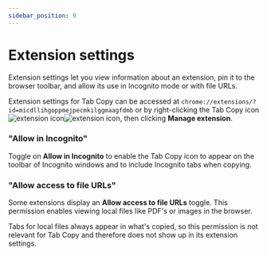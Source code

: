 ```yaml
---
sidebar_position: 9
---
```


# Extension settings

Extension settings let you view information about an extension, pin it to the browser toolbar, and allow its use in Incognito mode or with file URLs.

Extension settings for Tab Copy can be accessed at `chrome://extensions/?id=micdllihgoppmejpecmkilggmaagfdmb` or by right-clicking the Tab Copy icon ![extension icon](/img/logo-outline-black.png#light-mode-only)![extension icon](/img/logo-outline-white.png#dark-mode-only), then clicking **Manage extension**.

### "Allow in Incognito"

Toggle on **Allow in Incognito** to enable the Tab Copy icon to appear on the toolbar of Incognito windows and to include Incognito tabs when copying.

### "Allow access to file URLs"

Some extensions display an **Allow access to file URLs** toggle. This permission enables viewing local files like PDF's or images in the browser.

Tabs for local files always appear in what's copied, so this permission is not relevant for Tab Copy and therefore does not show up in its extension settings.
